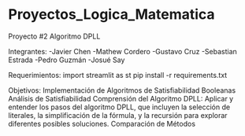 # Proyectos_Logica_Matematica
Proyecto #2
Algoritmo DPLL

Integrantes:
-Javier Chen
-Mathew Cordero
-Gustavo Cruz
-Sebastian Estrada
-Pedro Guzmán
-Josué Say

Requerimientos:
import streamlit as st
pip install -r requirements.txt

Objetivos:
Implementación de Algoritmos de Satisfiabilidad Booleanas
Análisis de Satisfiabilidad
Comprensión del Algoritmo DPLL: Aplicar y entender los pasos del algoritmo DPLL, que incluyen la selección de literales, la simplificación de la fórmula, y la recursión para explorar diferentes posibles soluciones.
Comparación de Métodos
